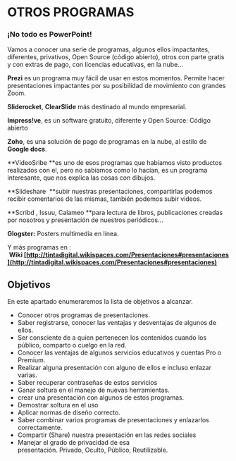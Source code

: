 # OTROS PROGRAMAS

### ¡No todo es PowerPoint!

Vamos a conocer una serie de programas, algunos ellos impactantes, diferentes, privativos, Open Source (código abierto), otros con parte gratis y con extras de pago, con licencias educativas, en la nube...

**Prezi** es un programa muy fácil de usar en estos momentos. Permite hacer presentaciones impactantes por su posibilidad de movimiento con grandes Zoom.

**Sliderocket**, **ClearSlide** más destinado al mundo empresarial.

**Impress!ve**, es un software gratuito, diferente y Open Source: Código abierto 

**Zoho**, es una solución de pago de programas en la nube, al estilo de **Google docs**.

**VideoSribe **es uno de esos programas que habíamos visto productos realizados con el, pero no sabíamos como lo hacían, es un programa interesante, que nos explica las cosas con dibujos.

**Slideshare  **subir nuestras presentaciones, compartirlas podemos recibir comentarios de las mismas, también podemos subir videos.  

**Scribd , Issuu, Calameo **para lectura de libros, publicaciones creadas por nosotros y presentación de nuestros periódicos... 

**Glogster:** Posters multimedia en línea.

Y más programas en :  **Wiki [http://tintadigital.wikispaces.com/Presentaciones#presentaciones](http://tintadigital.wikispaces.com/Presentaciones#presentaciones)**

## Objetivos

En este apartado enumeraremos la lista de objetivos a alcanzar.

*   Conocer otros programas de presentaciones.
*   Saber registrarse, conocer las ventajas y desventajas de algunos de ellos.
*   Ser consciente de a quien pertenecen los contenidos cuando los público, comparto o cuelgo en la red.
*   Conocer las ventajas de algunos servicios educativos y cuentas Pro o Premium.
*   Realizar alguna presentación con alguno de ellos e incluso enlazar varias.
*   Saber recuperar contraseñas de estos servicios
*   Ganar soltura en el manejo de nuevas herramientas.
*   crear una presentación con algunos de estos programas.
*   Demostrar soltura en el uso
*   Aplicar normas de diseño correcto.
*   Saber combinar varios programas de presentaciones y enlazarlos correctamente.
*   Compartir (Share) nuestra presentación en las redes sociales
*   Manejar el grado de privacidad de esa presentación. Privado, Oculto, Público, Reutilizable.

